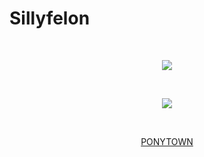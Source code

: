 # Sillyfelon
⠀⠀⠀ ⠀⠀ <p align="center">![](https://komarev.com/ghpvc/?username=sillyfelon&label=BUDDY+COUNT&color=9fbf69)</p>
⠀⠀⠀⠀ ⠀ <p align="center">![]([https://cdn.discordapp.com/attachments/939635267919306792/1336857124340236370/IMG_5875.gif?ex=67a554b8&is=67a40338&hm=002ba737dbaa3074184ba83ecaae8c26af5105b06cd635ec5be8cd4fd96264cd&])</p>

⠀⠀⠀⠀  <p align="center">[PONYTOWN](https://evenryzky.straw.page)</p>
